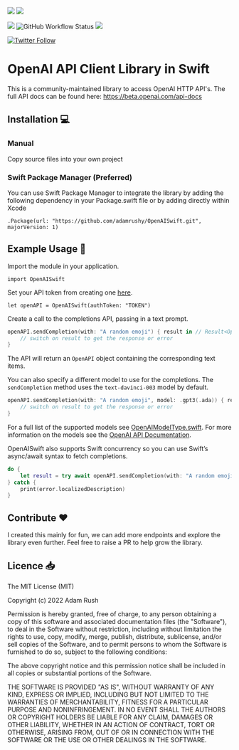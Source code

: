 [![](https://img.shields.io/endpoint?url=https%3A%2F%2Fswiftpackageindex.com%2Fapi%2Fpackages%2Fadamrushy%2FOpenAISwift%2Fbadge%3Ftype%3Dswift-versions)](https://swiftpackageindex.com/adamrushy/OpenAISwift)
[![](https://img.shields.io/endpoint?url=https%3A%2F%2Fswiftpackageindex.com%2Fapi%2Fpackages%2Fadamrushy%2FOpenAISwift%2Fbadge%3Ftype%3Dplatforms)](https://swiftpackageindex.com/adamrushy/OpenAISwift)

![](https://img.shields.io/github/license/adamrushy/OpenAISwift)
![GitHub Workflow Status](https://img.shields.io/github/workflow/status/adamrushy/OpenAISwift/Swift)
[![](https://img.shields.io/badge/SPM-supported-DE5C43.svg?style=flat)](https://swift.org/package-manager/)

[![Twitter Follow](https://img.shields.io/twitter/follow/adam9rush?style=social)](https://twitter.com/adam9rush)

# OpenAI API Client Library in Swift

This is a community-maintained library to access OpenAI HTTP API's. The full API docs can be found here:
https://beta.openai.com/api-docs

## Installation 💻

### Manual

Copy source files into your own project

### Swift Package Manager (Preferred)

You can use Swift Package Manager to integrate the library by adding the following dependency in your Package.swift file or by adding directly within Xcode

`.Package(url: "https://github.com/adamrushy/OpenAISwift.git", majorVersion: 1)`

## Example Usage 🤩

Import the module in your application.

`import OpenAISwift`

Set your API token from creating one [here](https://beta.openai.com/account/api-keys).

`let openAPI = OpenAISwift(authToken: "TOKEN")`

Create a call to the completions API, passing in a text prompt.

```swift
openAPI.sendCompletion(with: "A random emoji") { result in // Result<OpenAI, OpenAIError>
    // switch on result to get the response or error
}
```

The API will return an `OpenAPI` object containing the corresponding text items.

You can also specify a different model to use for the completions. The `sendCompletion` method uses the `text-davinci-003` model by default.

```swift
openAPI.sendCompletion(with: "A random emoji", model: .gpt3(.ada)) { result in // Result<OpenAI, OpenAIError>
    // switch on result to get the response or error
}
```
For a full list of the supported models see [OpenAIModelType.swift](https://github.com/adamrushy/OpenAISwift/blob/main/Sources/OpenAISwift/Models/OpenAIModelType.swift). For more information on the models see the [OpenAI API Documentation](https://beta.openai.com/docs/models).

OpenAISwift also supports Swift concurrency so you can use Swift’s async/await syntax to fetch completions.

```swift
do {
	let result = try await openAPI.sendCompletion(with: "A random emoji")
} catch {
	print(error.localizedDescription)
}
```

## Contribute ❤️

I created this mainly for fun, we can add more endpoints and explore the library even further. Feel free to raise a PR to help grow the library.

## Licence 📥

The MIT License (MIT)

Copyright (c) 2022 Adam Rush

Permission is hereby granted, free of charge, to any person obtaining a copy of this software and associated documentation files (the "Software"), to deal in the Software without restriction, including without limitation the rights to use, copy, modify, merge, publish, distribute, sublicense, and/or sell copies of the Software, and to permit persons to whom the Software is furnished to do so, subject to the following conditions:

The above copyright notice and this permission notice shall be included in all copies or substantial portions of the Software.

THE SOFTWARE IS PROVIDED "AS IS", WITHOUT WARRANTY OF ANY KIND, EXPRESS OR IMPLIED, INCLUDING BUT NOT LIMITED TO THE WARRANTIES OF MERCHANTABILITY, FITNESS FOR A PARTICULAR PURPOSE AND NONINFRINGEMENT. IN NO EVENT SHALL THE AUTHORS OR COPYRIGHT HOLDERS BE LIABLE FOR ANY CLAIM, DAMAGES OR OTHER LIABILITY, WHETHER IN AN ACTION OF CONTRACT, TORT OR OTHERWISE, ARISING FROM, OUT OF OR IN CONNECTION WITH THE SOFTWARE OR THE USE OR OTHER DEALINGS IN THE SOFTWARE.
